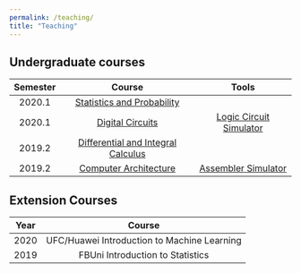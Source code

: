 ```yaml
---
permalink: /teaching/
title: "Teaching"
---
```


## Undergraduate courses

| Semester | Course | Tools |
| :---: | :---: |:---: |
| 2020.1  | [Statistics and Probability](https://marcielbp.github.io/Statistics-and-Probability)  | |
| 2020.1  | [Digital Circuits](https://marcielbp.github.io/Circuits) | [Logic Circuit Simulator](https://marcielbp.github.io/Logic-Circuit-Simulator/) |
| 2019.2 | [Differential and Integral Calculus](https://marcielbp.github.io/Calculus) | |
| 2019.2 | [Computer Architecture](https://marcielbp.github.io/Computer-Architecture) |[Assembler Simulator](https://marcielbp.github.io/assembler-simulator/) |

## Extension Courses

| Year | Course |
| :---: | :---: |
| 2020 | UFC/Huawei Introduction to Machine Learning |
| 2019 | FBUni Introduction to Statistics |
